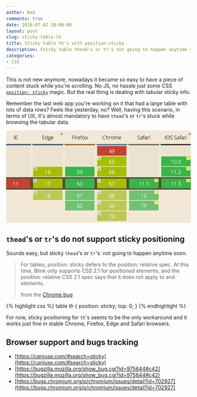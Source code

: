 ```yaml
---
author: Red
comments: true
date: 2018-07-02 10:00:00
layout: post
slug: sticky-table-th
title: Sticky table th's with position:sticky
description: Sticky table thead's or tr's not going to happen anytime soon, in the meantime check out sticky th's with CSS position:sticky.
categories:
- CSS
---
```


This is not new anymore, nowadays it became so easy to have a piece of content stuck while you're scrolling. No JS, no hassle just some CSS [`position: sticky`](/position-sticky-might-be-the-next-best-thing) magic. But the real thing is dealing with tabular sticky info.

Remember the last web app you're working on it that had a large table with lots of data rows? Feels like yesterday, no? Well, having this scenario, in terms of UX, it's almost mandatory to have `thead`'s or `tr`'s stuck while browsing the tabular data.

![Position sticky table support](/dist/uploads/2018/07/sticky-table-th.png)

<!-- more -->

## `thead`'s or `tr`'s do not support sticky positioning

Sounds easy, but sticky `thead`'s or `tr`'s: not going to happen anytime soon.

> For tables, position: sticky defers to the position: relative spec. At this time, Blink only supports CSS 2.1 for positioned elements, and the position: relative CSS 2.1 spec says that it does not apply to <thead> and <tr> elements.
>
> from the [Chrome bug](https://bugs.chromium.org/p/chromium/issues/detail?id=702927#c1)

{% highlight css %}
  table th {
    position: sticky;
    top: 0;
  }
{% endhighlight %}

For now, sticky positioning for `th`'s seems to be the only workaround and it works just fine in stable Chrome, Firefox, Edge and Safari browsers.

## Browser support and bugs tracking
- [https://caniuse.com/#search=sticky](https://caniuse.com/#search=sticky)
- [https://bugzilla.mozilla.org/show_bug.cgi?id=975644#c42](https://bugzilla.mozilla.org/show_bug.cgi?id=975644#c42)
- [https://bugs.chromium.org/p/chromium/issues/detail?id=702927](https://bugs.chromium.org/p/chromium/issues/detail?id=702927)
